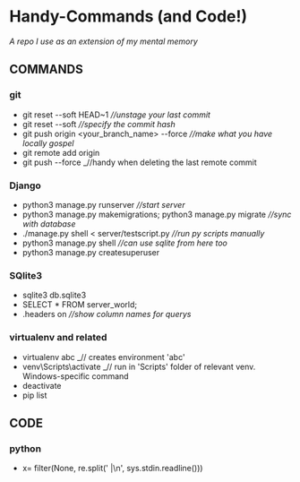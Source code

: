 # Handy-Commands (and Code!)
_A repo I use as an extension of my mental memory_

## COMMANDS

### git
* git reset --soft HEAD~1 _//unstage your last commit_
* git reset --soft <commit> _//specify the commit hash_
* git push origin <your_branch_name> --force _//make what you have locally gospel_
* git remote add origin <url>
* git push --force _//handy when deleting the last remote commit

### Django
* python3 manage.py runserver _//start server_
* python3 manage.py makemigrations; python3 manage.py migrate _//sync with database_
* ./manage.py shell < server/testscript.py _//run py scripts manually_
* python3 manage.py shell _//can use sqlite from here too_
* python3 manage.py createsuperuser
                                          
### SQlite3
* sqlite3  db.sqlite3
* SELECT * FROM server_world;
* .headers on _//show column names for querys_

### virtualenv and related
* virtualenv abc _// creates environment 'abc'
* venv\Scripts\activate _// run in 'Scripts' folder of relevant venv. Windows-specific command
* deactivate
* pip list

## CODE

### python
* x= filter(None, re.split(' |\n', sys.stdin.readline()))
